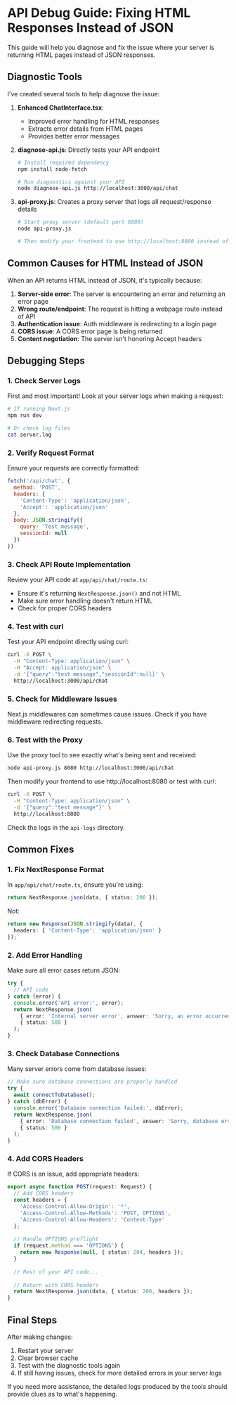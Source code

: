 # API Debug Guide: Fixing HTML Responses Instead of JSON

This guide will help you diagnose and fix the issue where your server is returning HTML pages instead of JSON responses.

## Diagnostic Tools

I've created several tools to help diagnose the issue:

1. **Enhanced ChatInterface.tsx**:
   - Improved error handling for HTML responses
   - Extracts error details from HTML pages
   - Provides better error messages

2. **diagnose-api.js**: Directly tests your API endpoint
   ```bash
   # Install required dependency
   npm install node-fetch
   
   # Run diagnostics against your API
   node diagnose-api.js http://localhost:3000/api/chat
   ```

3. **api-proxy.js**: Creates a proxy server that logs all request/response details
   ```bash
   # Start proxy server (default port 8080)
   node api-proxy.js
   
   # Then modify your frontend to use http://localhost:8080 instead of your real API
   ```

## Common Causes for HTML Instead of JSON

When an API returns HTML instead of JSON, it's typically because:

1. **Server-side error**: The server is encountering an error and returning an error page
2. **Wrong route/endpoint**: The request is hitting a webpage route instead of API
3. **Authentication issue**: Auth middleware is redirecting to a login page
4. **CORS issue**: A CORS error page is being returned
5. **Content negotiation**: The server isn't honoring Accept headers

## Debugging Steps

### 1. Check Server Logs

First and most important! Look at your server logs when making a request:

```bash
# If running Next.js
npm run dev

# Or check log files
cat server.log
```

### 2. Verify Request Format

Ensure your requests are correctly formatted:

```javascript
fetch('/api/chat', {
  method: 'POST',
  headers: {
    'Content-Type': 'application/json',
    'Accept': 'application/json'
  },
  body: JSON.stringify({
    query: 'Test message',
    sessionId: null
  })
})
```

### 3. Check API Route Implementation

Review your API code at `app/api/chat/route.ts`:

- Ensure it's returning `NextResponse.json()` and not HTML
- Make sure error handling doesn't return HTML
- Check for proper CORS headers

### 4. Test with curl

Test your API endpoint directly using curl:

```bash
curl -X POST \
  -H "Content-Type: application/json" \
  -H "Accept: application/json" \
  -d '{"query":"test message","sessionId":null}' \
  http://localhost:3000/api/chat
```

### 5. Check for Middleware Issues

Next.js middlewares can sometimes cause issues. Check if you have middleware redirecting requests.

### 6. Test with the Proxy

Use the proxy tool to see exactly what's being sent and received:

```bash
node api-proxy.js 8080 http://localhost:3000/api/chat
```

Then modify your frontend to use http://localhost:8080 or test with curl:

```bash
curl -X POST \
  -H "Content-Type: application/json" \
  -d '{"query":"test message"}' \
  http://localhost:8080
```

Check the logs in the `api-logs` directory.

## Common Fixes

### 1. Fix NextResponse Format

In `app/api/chat/route.ts`, ensure you're using:

```typescript
return NextResponse.json(data, { status: 200 });
```

Not:

```typescript
return new Response(JSON.stringify(data), { 
  headers: { 'Content-Type': 'application/json' } 
});
```

### 2. Add Error Handling

Make sure all error cases return JSON:

```typescript
try {
  // API code
} catch (error) {
  console.error('API error:', error);
  return NextResponse.json(
    { error: 'Internal server error', answer: 'Sorry, an error occurred' },
    { status: 500 }
  );
}
```

### 3. Check Database Connections

Many server errors come from database issues:

```typescript
// Make sure database connections are properly handled
try {
  await connectToDatabase();
} catch (dbError) {
  console.error('Database connection failed:', dbError);
  return NextResponse.json(
    { error: 'Database connection failed', answer: 'Sorry, database error' },
    { status: 500 }
  );
}
```

### 4. Add CORS Headers

If CORS is an issue, add appropriate headers:

```typescript
export async function POST(request: Request) {
  // Add CORS headers
  const headers = {
    'Access-Control-Allow-Origin': '*',
    'Access-Control-Allow-Methods': 'POST, OPTIONS',
    'Access-Control-Allow-Headers': 'Content-Type'
  };
  
  // Handle OPTIONS preflight
  if (request.method === 'OPTIONS') {
    return new Response(null, { status: 204, headers });
  }
  
  // Rest of your API code...
  
  // Return with CORS headers
  return NextResponse.json(data, { status: 200, headers });
}
```

## Final Steps

After making changes:

1. Restart your server
2. Clear browser cache
3. Test with the diagnostic tools again
4. If still having issues, check for more detailed errors in your server logs

If you need more assistance, the detailed logs produced by the tools should provide clues as to what's happening. 